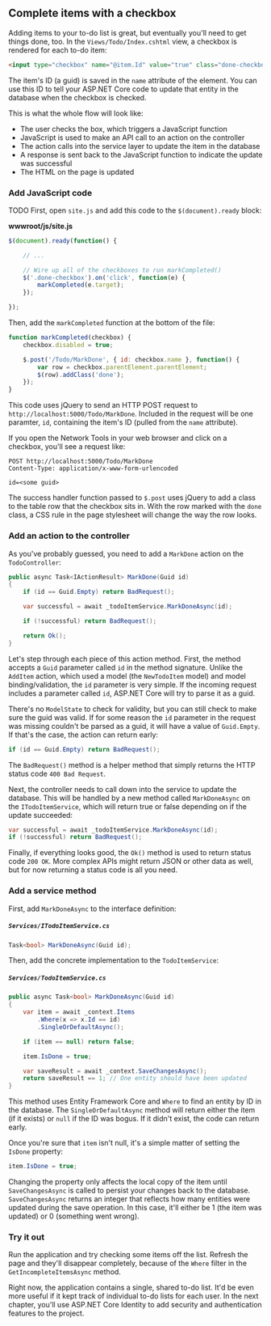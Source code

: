 ## Complete items with a checkbox

Adding items to your to-do list is great, but eventually you'll need to get things done, too. In the `Views/Todo/Index.cshtml` view, a checkbox is rendered for each to-do item:

```html
<input type="checkbox" name="@item.Id" value="true" class="done-checkbox">
```

The item's ID (a guid) is saved in the `name` attribute of the element. You can use this ID to tell your ASP.NET Core code to update that entity in the database when the checkbox is checked.

This is what the whole flow will look like:

* The user checks the box, which triggers a JavaScript function
* JavaScript is used to make an API call to an action on the controller
* The action calls into the service layer to update the item in the database
* A response is sent back to the JavaScript function to indicate the update was successful
* The HTML on the page is updated

### Add JavaScript code

TODO
First, open `site.js` and add this code to the `$(document).ready` block:

**wwwroot/js/site.js**

```javascript
$(document).ready(function() {

    // ...

    // Wire up all of the checkboxes to run markCompleted()
    $('.done-checkbox').on('click', function(e) {
        markCompleted(e.target);
    });

});
```

Then, add the `markCompleted` function at the bottom of the file:

```javascript
function markCompleted(checkbox) {
    checkbox.disabled = true;

    $.post('/Todo/MarkDone', { id: checkbox.name }, function() {
        var row = checkbox.parentElement.parentElement;
        $(row).addClass('done');
    });
}
```

This code uses jQuery to send an HTTP POST request to `http://localhost:5000/Todo/MarkDone`. Included in the request will be one paramter, `id`, containing the item's ID (pulled from the `name` attribute).

If you open the Network Tools in your web browser and click on a checkbox, you'll see a request like:

```
POST http://localhost:5000/Todo/MarkDone
Content-Type: application/x-www-form-urlencoded

id=<some guid>
```

The success handler function passed to `$.post` uses jQuery to add a class to the table row that the checkbox sits in. With the row marked with the `done` class, a CSS rule in the page stylesheet will change the way the row looks.

### Add an action to the controller

As you've probably guessed, you need to add a `MarkDone` action on the `TodoController`:

```csharp
public async Task<IActionResult> MarkDone(Guid id)
{
    if (id == Guid.Empty) return BadRequest();

    var successful = await _todoItemService.MarkDoneAsync(id);

    if (!successful) return BadRequest();

    return Ok();
}
```

Let's step through each piece of this action method. First, the method accepts a `Guid` parameter called `id` in the method signature. Unlike the `AddItem` action, which used a model (the `NewTodoItem` model) and model binding/validation, the `id` parameter is very simple. If the incoming request includes a parameter called `id`, ASP.NET Core will try to parse it as a guid.

There's no `ModelState` to check for validity, but you can still check to make sure the guid was valid. If for some reason the `id` parameter in the request was missing couldn't be parsed as a guid, it will have a value of `Guid.Empty`. If that's the case, the action can return early:

```csharp
if (id == Guid.Empty) return BadRequest();
```

The `BadRequest()` method is a helper method that simply returns the HTTP status code `400 Bad Request`.

Next, the controller needs to call down into the service to update the database. This will be handled by a new method called `MarkDoneAsync` on the `ITodoItemService`, which will return true or false depending on if the update succeeded:

```csharp
var successful = await _todoItemService.MarkDoneAsync(id);
if (!successful) return BadRequest();
```

Finally, if everything looks good, the `Ok()` method is used to return status code `200 OK`. More complex APIs might return JSON or other data as well, but for now returning a status code is all you need.

### Add a service method

First, add `MarkDoneAsync` to the interface definition:

##### `Services/ITodoItemService.cs`

```csharp
Task<bool> MarkDoneAsync(Guid id);
```

Then, add the concrete implementation to the `TodoItemService`:

##### `Services/TodoItemService.cs`

```csharp
public async Task<bool> MarkDoneAsync(Guid id)
{
    var item = await _context.Items
        .Where(x => x.Id == id)
        .SingleOrDefaultAsync();

    if (item == null) return false;

    item.IsDone = true;

    var saveResult = await _context.SaveChangesAsync();
    return saveResult == 1; // One entity should have been updated
}
```

This method uses Entity Framework Core and `Where` to find an entity by ID in the database. The `SingleOrDefaultAsync` method will return either the item (if it exists) or `null` if the ID was bogus. If it didn't exist, the code can return early.

Once you're sure that `item` isn't null, it's a simple matter of setting the `IsDone` property:

```csharp
item.IsDone = true;
```

Changing the property only affects the local copy of the item until `SaveChangesAsync` is called to persist your changes back to the database. `SaveChangesAsync` returns an integer that reflects how many entities were updated during the save operation. In this case, it'll either be 1 (the item was updated) or 0 (something went wrong).

### Try it out

Run the application and try checking some items off the list. Refresh the page and they'll disappear completely, because of the `Where` filter in the `GetIncompleteItemsAsync` method.

Right now, the application contains a single, shared to-do list. It'd be even more useful if it kept track of individual to-do lists for each user. In the next chapter, you'll use ASP.NET Core Identity to add security and authentication features to the project.
